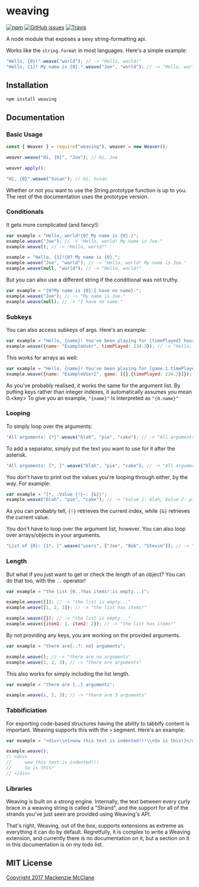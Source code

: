 # weaving
[![npm](https://img.shields.io/npm/v/weaving.svg?style=flat-square)](https://www.npmjs.com/package/weaving)
[![GitHub issues](https://img.shields.io/github/issues/Yuudaari/weaving.svg?style=flat-square)](https://github.com/Yuudaari/weaving)
[![Travis](https://img.shields.io/travis/Yuudaari/weaving.svg?style=flat-square)](https://travis-ci.org/Yuudaari/weaving)

A node module that exposes a sexy string-formatting api.

Works like the `string.format` in most languages. Here's a simple example:

```js
"Hello, {0}!".weave("world"); // -> "Hello, world!"
"Hello, {1}! My name is {0}.".weave("Joe", "world"); // -> "Hello, world! My name is Joe."
```

## Installation

```bat
npm install weaving
```

## Documentation

### Basic Usage

```js
const { Weaver } = require("weaving"), weaver = new Weaver();

weaver.weave("Hi, {0}", "Joe"); // Hi, Joe

weaver.apply();

"Hi, {0}".weave("Susan"); // Hi, Susan
```

Whether or not you want to use the String.prototype function is up to you. The rest of the documentation uses the prototype version.

### Conditionals
It gets more complicated (and fancy!):

```js
var example = "Hello, world!{0? My name is {0}.}";
example.weave("Joe"); // -> "Hello, world! My name is Joe."
example.weave(); // -> "Hello, world!"

example = "Hello, {1}!{0? My name is {0}.";
example.weave("Joe", "world"); // -> "Hello, world! My name is Joe."
example.weave(null, "world"); // -> "Hello, world!"
```

But you can also use a different string if the conditional was not truthy.

```js
var example = "{0?My name is {0}:I have no name}.";
example.weave("Joe"); // -> "My name is Joe."
example.weave(null); // -> "I have no name."
```

### Subkeys
You can also access subkeys of args. Here's an example:

```js
var example = "Hello, {name}! You've been playing for {timePlayed} hours.";
example.weave({name: "ExampleUser", timePlayed: 234.3}); // -> "Hello, ExampleUser! You've been playing for 234.3 hours."
```

This works for arrays as well:

```js
var example = "Hello, {name}! You've been playing for {game.1.timePlayed} hours.";
example.weave({name: "ExampleUser2", game: [{},{timePlayed: 234.3}]}); // -> "Hello, ExampleUser2! You've been playing for 234.3 hours."
```

As you've probably realised, it works the same for the argument list. By putting keys rather than integer indexes, it automatically assumes you mean 0.\<key\> To give you an example, `"{name}"` is interpreted as `"{0.name}"`

### Looping
To simply loop over the arguments:

```js
"All arguments: {*}".weave("blah", "pie", "cake"); // -> "All arguments: blahpiecake"
```

To add a separator, simply put the text you want to use for it after the asterisk.

```js
"All arguments: {*, }".weave("blah", "pie", "cake"); // -> "All arguments: blah, pie, cake"
```

You don't have to print out the values you're looping through either, by the way. For example:

```js
var example = "{*, :Value {!}~: {&}}";
example.weave("blah", "pie", "cake"); // -> "Value 1: blah, Value 2: pie, Value 3: cake"
```

As you can probably tell, `{!}` retrieves the current index, while `{&}` retrieves the current value.

You don't have to loop over the argument list, however. You can also loop over arrays/objects in your arguments.

```js
"List of {0}: {1*, }".weave("users", ["Joe", "Bob", "Stevie"]); // -> "List of users: Joe, Bob, Stevie"
```

### Length

But what if you just want to get or check the length of an object? You can do that too, with the `..` operator!

```js
var example = "the list {0..?has items!:is empty...}";

example.weave([]); // -> "the list is empty..."
example.weave([1, 2, 3]); // -> "the list has items!"

example.weave({}); // -> "the list is empty..."
example.weave({item1: 1, item2: 2}); // -> "the list has items!"
```

By not providing any keys, you are working on the provided arguments.

```js
var example = "there are{..?: no} arguments";

example.weave(); // -> "there are no arguments"
example.weave(1, 2, 3); // -> "there are arguments"
```

This also works for simply including the list length.

```js
var example = "there are {..} arguments";

example.weave(1, 2, 3); // -> "there are 3 arguments"
```

### Tabbificiation

For exporting code-based structures having the ability to tabbify content is important. Weaving supports this with the `>` segment.
Here's an example:

```js
var example = "<div>\\n{>wow this text is indented!!!\\nSo is this!}</div>"

example.weave();
// <div>
//     wow this text is indented!!!
//     So is this!
// </div>
```

### Libraries

Weaving is built on a strong engine. Internally, the text between every curly brace in a weaving string is called a "Strand", and the support for all of the strands you've just seen are provided using Weaving's API. 

That's right, Weaving, out of the box, supports extensions as extreme as everything it can do by default. Regretfully, it is complex to write a Weaving extension, and currently there is no documentation on it, but a section on it in this documentation is on my todo list.

## MIT License

[Copyright 2017 Mackenzie McClane](./LICENSE)